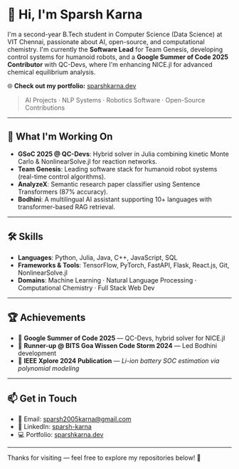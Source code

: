 # 👋 Hi, I'm Sparsh Karna

I'm a second-year B.Tech student in Computer Science (Data Science) at VIT Chennai, passionate about AI, open-source, and computational chemistry. I'm currently the **Software Lead** for Team Genesis, developing control systems for humanoid robots, and a **Google Summer of Code 2025 Contributor** with QC-Devs, where I'm enhancing NICE.jl for advanced chemical equilibrium analysis.

🌐 **Check out my portfolio:** [sparshkarna.dev](https://sparshkarna.dev)  
> AI Projects · NLP Systems · Robotics Software · Open-Source Contributions

---

## 🔧 What I'm Working On

- **GSoC 2025 @ QC-Devs**: Hybrid solver in Julia combining kinetic Monte Carlo & NonlinearSolve.jl for reaction networks.
- **Team Genesis**: Leading software stack for humanoid robot systems (real-time control algorithms).
- **AnalyzeX**: Semantic research paper classifier using Sentence Transformers (87% accuracy).
- **Bodhini**: A multilingual AI assistant supporting 10+ languages with transformer-based RAG retrieval.

---

## 🛠️ Skills

- **Languages**: Python, Julia, Java, C++, JavaScript, SQL  
- **Frameworks & Tools**: TensorFlow, PyTorch, FastAPI, Flask, React.js, Git, NonlinearSolve.jl  
- **Domains**: Machine Learning · Natural Language Processing · Computational Chemistry · Full Stack Web Dev

---

## 🏆 Achievements

- 🧠 **Google Summer of Code 2025** — QC-Devs, hybrid solver for NICE.jl  
- 🥈 **Runner-up @ BITS Goa Wissen Code Storm 2024** — Led Bodhini development  
- 📄 **IEEE Xplore 2024 Publication** — *Li-ion battery SOC estimation via polynomial modeling*

---

## 📫 Get in Touch

- 📧 Email: [sparsh2005karna@gmail.com](mailto:sparsh2005karna@gmail.com)  
- 💼 LinkedIn: [sparsh-karna](https://www.linkedin.com/in/sparsh-karna-6429b6283)  
- 💻 Portfolio: [sparshkarna.dev](https://sparshkarna.dev)

---

Thanks for visiting — feel free to explore my repositories below! 🚀
